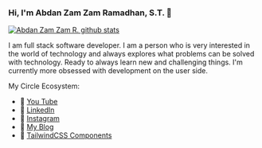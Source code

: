 ### Hi, I'm Abdan Zam Zam Ramadhan, S.T. 👋

[![Abdan Zam Zam R. github stats](https://github-readme-stats.vercel.app/api?username=abdanzamzam&count_private=true)](https://github.com/abdanzamzam)

I am full stack software developer. I am a person who is very interested in the world of technology and always explores what problems can be solved with technology. Ready to always learn new and challenging things. I'm currently more obsessed with development on the user side.

My Circle Ecosystem:

- 🔭 [You Tube](https://www.youtube.com/channel/UCQoc7JPnIgt8mSx0Ah9v1WA)
- 🌱 [LinkedIn](https://www.linkedin.com/in/abdanzamzam)
- 👯 [Instagram](https://www.instagram.com/abdanzamzam)
- 🤔 [My Blog](https://blog.abdan.xyz)
- 💬 [TailwindCSS Components](https://tailwindcomponents.com/u/abdanzamzam)
